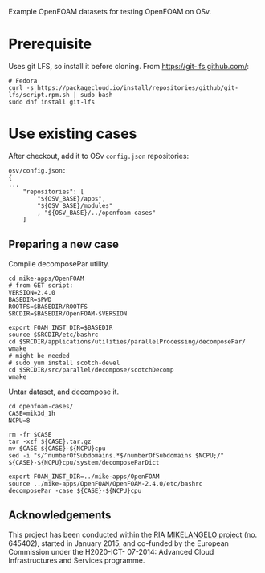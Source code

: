Example OpenFOAM datasets for testing OpenFOAM on OSv.

# Prerequisite

Uses git LFS, so install it before cloning.
From https://git-lfs.github.com/:
```
# Fedora
curl -s https://packagecloud.io/install/repositories/github/git-lfs/script.rpm.sh | sudo bash
sudo dnf install git-lfs
```

# Use existing cases

After checkout, add it to OSv `config.json` repositories:
```
osv/config.json:
{
...
    "repositories": [
        "${OSV_BASE}/apps",
        "${OSV_BASE}/modules"
        , "${OSV_BASE}/../openfoam-cases"
    ]
```

## Preparing a new case

Compile decomposePar utility.
```
cd mike-apps/OpenFOAM
# from GET script:
VERSION=2.4.0
BASEDIR=$PWD
ROOTFS=$BASEDIR/ROOTFS
SRCDIR=$BASEDIR/OpenFOAM-$VERSION

export FOAM_INST_DIR=$BASEDIR
source $SRCDIR/etc/bashrc
cd $SRCDIR/applications/utilities/parallelProcessing/decomposePar/
wmake
# might be needed
# sudo yum install scotch-devel
cd $SRCDIR/src/parallel/decompose/scotchDecomp
wmake

```

Untar dataset, and decompose it.
```
cd openfoam-cases/
CASE=mik3d_1h
NCPU=8

rm -fr $CASE
tar -xzf ${CASE}.tar.gz
mv $CASE ${CASE}-${NCPU}cpu
sed -i "s/^numberOfSubdomains.*$/numberOfSubdomains $NCPU;/" ${CASE}-${NCPU}cpu/system/decomposeParDict

export FOAM_INST_DIR=../mike-apps/OpenFOAM
source ../mike-apps/OpenFOAM/OpenFOAM-2.4.0/etc/bashrc 
decomposePar -case ${CASE}-${NCPU}cpu
```

## Acknowledgements

This project  has been conducted within the RIA [MIKELANGELO
project](https://www.mikelangelo-project.eu) (no.  645402), started in January
2015, and co-funded by the European Commission under the H2020-ICT- 07-2014:
Advanced Cloud Infrastructures and Services programme.
